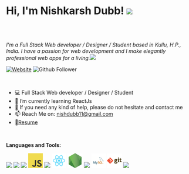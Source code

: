 <h1> Hi, I'm Nishkarsh Dubb! <img src="https://media1.giphy.com/media/bcKmIWkUMCjVm/giphy.gif?cid=ecf05e47p1lcljo9i8u8ycx1joycd81n3jmtcmcfrpzeplsf&rid=giphy.gif" width="100"></h1>
<br>
<br>

<p><em>I'm a Full Stack Web developer / Designer / Student based in Kullu, H.P., India. I have a passion for web development and I make elegantly professional web apps for a living.<img src="https://media.giphy.com/media/WUlplcMpOCEmTGBtBW/giphy.gif" width="30"> 
</em></p>

[![Website](https://img.shields.io/website?style=for-the-badge&up_color=green&url=http%3A%2F%2Fnishkarshdubb-fullstack.herokuapp.com%2F)](http://nishkarshdubb-fullstack.herokuapp.com/)
![Github Follower](https://img.shields.io/github/followers/Nishkarsh01?label=Github%20Followers&style=for-the-badge)
<!--
<img align="right" alt="GIF" src="https://i.pinimg.com/originals/e4/26/70/e426702edf874b181aced1e2fa5c6cde.gif" width="380" height="320" />-->

<br>

- 💻 Full Stack Web developer / Designer / Student
- 🌱 I’m currently learning ReactJs
- 💬 If you need any kind of help, please do not hesitate and contact me
- 📫 Reach Me on: <a href="nishdubb11@gmail.com">nishdubb11@gmail.com</a>
- 📝[Resume](https://docs.google.com/document/d/1CTiUvPGUMO92scMNu0UfiXHL4Lgp3awiv_MdImJjOv4/edit)

<br>

**Languages and Tools:**  

<code><img height="40" src="https://upload.wikimedia.org/wikipedia/commons/thumb/6/61/HTML5_logo_and_wordmark.svg/1200px-HTML5_logo_and_wordmark.svg.png"></code>
<code><img height="40" src="https://upload.wikimedia.org/wikipedia/commons/thumb/d/d5/CSS3_logo_and_wordmark.svg/1200px-CSS3_logo_and_wordmark.svg.png"></code>
<code><img height="40" src="https://i.pinimg.com/originals/be/d3/0d/bed30ddfa5d434e827c775ac9a3b0d38.jpg"></code>
<code><img height="40" src="https://raw.githubusercontent.com/github/explore/80688e429a7d4ef2fca1e82350fe8e3517d3494d/topics/javascript/javascript.png"></code>
<code><img height="40" src="https://miro.medium.com/max/285/1*QR2SBNwG75LyY5uwqWpN3A.png"></code>
<code><img height="40" src="https://raw.githubusercontent.com/github/explore/80688e429a7d4ef2fca1e82350fe8e3517d3494d/topics/react/react.png"></code>
<code><img height="40" src="https://raw.githubusercontent.com/github/explore/80688e429a7d4ef2fca1e82350fe8e3517d3494d/topics/nodejs/nodejs.png"></code>
<code><img height="40" src="https://media.glassdoor.com/sqll/433703/mongodb-squarelogo-1564695792753.png"></code>
<code><img height="40" src="https://raw.githubusercontent.com/github/explore/80688e429a7d4ef2fca1e82350fe8e3517d3494d/topics/mysql/mysql.png"></code>
<code><img height="40" src="https://raw.githubusercontent.com/github/explore/80688e429a7d4ef2fca1e82350fe8e3517d3494d/topics/git/git.png"></code>
<code><img height="40" src="https://cdn.worldvectorlogo.com/logos/visual-studio-code.svg"></code>


